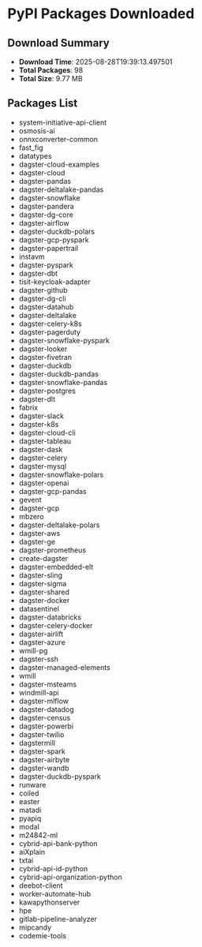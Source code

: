# PyPI Packages Downloaded

## Download Summary
- **Download Time**: 2025-08-28T19:39:13.497501
- **Total Packages**: 98
- **Total Size**: 9.77 MB

## Packages List
- system-initiative-api-client
- osmosis-ai
- onnxconverter-common
- fast_fig
- datatypes
- dagster-cloud-examples
- dagster-cloud
- dagster-pandas
- dagster-deltalake-pandas
- dagster-snowflake
- dagster-pandera
- dagster-dg-core
- dagster-airflow
- dagster-duckdb-polars
- dagster-gcp-pyspark
- dagster-papertrail
- instavm
- dagster-pyspark
- dagster-dbt
- tisit-keycloak-adapter
- dagster-github
- dagster-dg-cli
- dagster-datahub
- dagster-deltalake
- dagster-celery-k8s
- dagster-pagerduty
- dagster-snowflake-pyspark
- dagster-looker
- dagster-fivetran
- dagster-duckdb
- dagster-duckdb-pandas
- dagster-snowflake-pandas
- dagster-postgres
- dagster-dlt
- fabrix
- dagster-slack
- dagster-k8s
- dagster-cloud-cli
- dagster-tableau
- dagster-dask
- dagster-celery
- dagster-mysql
- dagster-snowflake-polars
- dagster-openai
- dagster-gcp-pandas
- gevent
- dagster-gcp
- mbzero
- dagster-deltalake-polars
- dagster-aws
- dagster-ge
- dagster-prometheus
- create-dagster
- dagster-embedded-elt
- dagster-sling
- dagster-sigma
- dagster-shared
- dagster-docker
- datasentinel
- dagster-databricks
- dagster-celery-docker
- dagster-airlift
- dagster-azure
- wmill-pg
- dagster-ssh
- dagster-managed-elements
- wmill
- dagster-msteams
- windmill-api
- dagster-mlflow
- dagster-datadog
- dagster-census
- dagster-powerbi
- dagster-twilio
- dagstermill
- dagster-spark
- dagster-airbyte
- dagster-wandb
- dagster-duckdb-pyspark
- runware
- coiled
- easter
- matadi
- pyapiq
- modal
- m24842-ml
- cybrid-api-bank-python
- aiXplain
- txtai
- cybrid-api-id-python
- cybrid-api-organization-python
- deebot-client
- worker-automate-hub
- kawapythonserver
- hpe
- gitlab-pipeline-analyzer
- mipcandy
- codemie-tools
